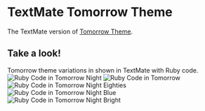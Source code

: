 # TextMate Tomorrow Theme
The TextMate version of [Tomorrow Theme](https://github.com/ChrisKempson/Tomorrow-Theme).

## Take a look!
Tomorrow theme variations in shown in TextMate with Ruby code.
![Ruby Code in Tomorrow Night](https://github.com/ChrisKempson/TextMate-Tomorrow-Theme/raw/master/Images/Tomorrow-Night.png)
![Ruby Code in Tomorrow](https://github.com/ChrisKempson/TextMate-Tomorrow-Theme/raw/master/Images/Tomorrow.png)
![Ruby Code in Tomorrow Night Eighties](https://github.com/ChrisKempson/TextMate-Tomorrow-Theme/raw/master/Images/Tomorrow-Night-Eighties.png)
![Ruby Code in Tomorrow Night Blue](https://github.com/ChrisKempson/TextMate-Tomorrow-Theme/raw/master/Images/Tomorrow-Night-Blue.png)
![Ruby Code in Tomorrow Night Bright](https://github.com/ChrisKempson/TextMate-Tomorrow-Theme/raw/master/Images/Tomorrow-Night-Bright.png)
